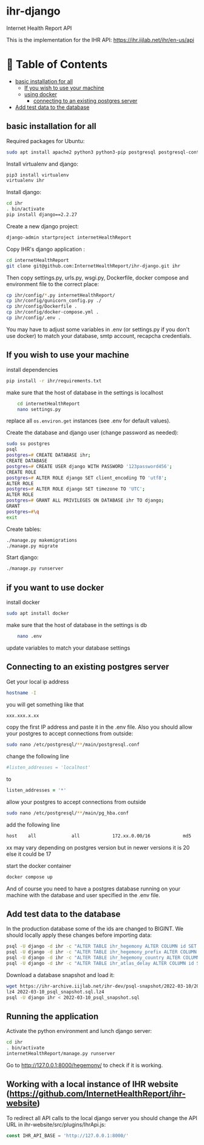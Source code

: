 # ihr-django
Internet Health Report API

This is the implementation for the IHR API: https://ihr.iijlab.net/ihr/en-us/api


# 📝 Table of Contents

- [basic installation for all](#install-all)
  - [If you wish to use your machine](#machine)
  - [using docker](#docker)
    - [connecting to an existing postgres server](#docker-psql)
- [Add test data to the database](#add-test-data)


## basic installation for all <a name = "install-all"></a>

Required packages for Ubuntu:
```zsh
sudo apt install apache2 python3 python3-pip postgresql postgresql-contrib
```

Install virtualenv and django:
```zsh
pip3 install virtualenv
virtualenv ihr
```

Install django:
```zsh
cd ihr
. bin/activate
pip install django==2.2.27
```

Create a new django project:
```zsh
django-admin startproject internetHealthReport
```

Copy IHR's django application :
```zsh
cd internetHealthReport
git clone git@github.com:InternetHealthReport/ihr-django.git ihr

```

Then copy settings.py, urls.py, wsgi.py, Dockerfile, docker compose and environment file to the correct place:
```zsh
cp ihr/config/*.py internetHealthReport/
cp ihr/config/gunicorn_config.py ./
cp ihr/config/Dockerfile .
cp ihr/config/docker-compose.yml .
cp ihr/config/.env .
```
You may have to adjust some variables in .env (or settings.py if you don't use docker) to match your database, smtp account, recapcha credentials.

## If you wish to use your machine <a name = "machine"></a>

install dependencies
```zsh
pip install -r ihr/requirements.txt
```

make sure that the host of database in the settings is localhost
    
```zsh
    cd internetHealthReport
    nano settings.py
```
replace all `os.environ.get` instances (see .env for default values).
    

Create the database and django user (change password as needed):
```zsh
sudo su postgres
psql
postgres=# CREATE DATABASE ihr;
CREATE DATABASE
postgres=# CREATE USER django WITH PASSWORD '123password456';
CREATE ROLE
postgres=# ALTER ROLE django SET client_encoding TO 'utf8';
ALTER ROLE
postgres=# ALTER ROLE django SET timezone TO 'UTC';
ALTER ROLE
postgres=# GRANT ALL PRIVILEGES ON DATABASE ihr TO django;
GRANT
postgres=#\q
exit
```

Create tables:
```zsh
./manage.py makemigrations
./manage.py migrate
```

Start django:
```zsh
./manage.py runserver
```

## if you want to use docker <a name = "docker"></a>


install docker

```zsh
sudo apt install docker
```


make sure that the host of database in the settings is db
    
```zsh
    nano .env
```
update variables to match your database settings
    

## Connecting to an existing postgres server<a name = "docker-psql"></a>

Get your local ip address

```zsh
hostname -I
```
you will get something like that

```zsh
xxx.xxx.x.xx
```
copy the first IP address and paste it in the .env file.
Also you should allow your postgres to accept connections from outside:

```zsh
sudo nano /etc/postgresql/**/main/postgresql.conf
```

change the following line

```zsh
#listen_addresses = 'localhost'
```

to

```zsh
listen_addresses = '*'
```

allow your postgres to accept connections from outside

```zsh
sudo nano /etc/postgresql/**/main/pg_hba.conf
```

add the following line

```zsh
host    all             all            172.xx.0.00/16            md5
```
xx may vary depending on postgres version but in newer versions it is 20 else it could be 17


start the docker container

```zsh
docker compose up
```
And of course you need to have a postgres database running on your machine with the database and user specified in the .env file.

## Add test data to the database <a name = "add-test-data"></a>
In the production database some of the ids are changed to BIGINT. We should
locally apply these changes before importing data:
```zsh
psql -U django -d ihr -c "ALTER TABLE ihr_hegemony ALTER COLUMN id SET DATA TYPE bigint"
psql -U django -d ihr -c "ALTER TABLE ihr_hegemony_prefix ALTER COLUMN id SET DATA TYPE bigint"
psql -U django -d ihr -c "ALTER TABLE ihr_hegemony_country ALTER COLUMN id SET DATA TYPE bigint"
psql -U django -d ihr -c "ALTER TABLE ihr_atlas_delay ALTER COLUMN id SET DATA TYPE bigint"
```

Download a database snapshot and load it:
```zsh
wget https://ihr-archive.iijlab.net/ihr-dev/psql-snapshot/2022-03-10/2022-03-10_psql_snapshot.sql.lz4 
lz4 2022-03-10_psql_snapshot.sql.lz4 
psql -U django ihr < 2022-03-10_psql_snapshot.sql
```

## Running the application
Activate the python environment and lunch django server:
```zsh
cd ihr 
. bin/activate
internetHealthReport/manage.py runserver
```
Go to http://127.0.0.1:8000/hegemony/ to check if it is working.

## Working with a local instance of IHR website (https://github.com/InternetHealthReport/ihr-website)
To redirect all API calls to the local django server you should change the API
URL in ihr-website/src/plugins/IhrApi.js:
```js
const IHR_API_BASE = 'http://127.0.0.1:8000/'
```

